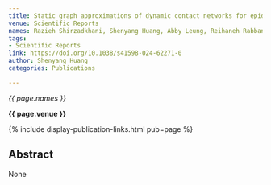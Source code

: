 ```yaml
---
title: Static graph approximations of dynamic contact networks for epidemic forecasting
venue: Scientific Reports
names: Razieh Shirzadkhani, Shenyang Huang, Abby Leung, Reihaneh Rabbany
tags:
- Scientific Reports
link: https://doi.org/10.1038/s41598-024-62271-0
author: Shenyang Huang
categories: Publications

---
```


*{{ page.names }}*

**{{ page.venue }}**

{% include display-publication-links.html pub=page %}

## Abstract

None